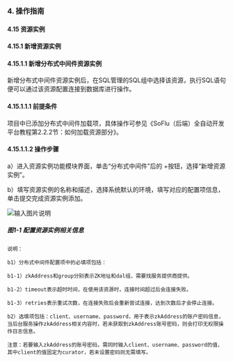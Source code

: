 ### 4. 操作指南

#### 4.15 资源实例

#### 4.15.1 新增资源实例

#### 4.15.1.1 新增分布式中间件资源实例

新增分布式中间件资源实例后，在SQL管理的SQL组中选择该资源，执行SQL语句便可以通过该资源配置连接到数据库进行操作。

#### 4.15.1.1.1 前提条件

项目中已添加分布式中间件加载项，具体操作可参见《SoFlu（后端）全自动开发平台教程第2.2.2节：如何加载资源部分》。

#### 4.15.1.1.2 操作步骤

a）进入资源实例功能模块界面，单击“分布式中间件”后的 +按钮，选择“新增资源实例”。

b）填写资源实例的名称和描述，选择系统默认的环境，填写对应的配置项信息，单击提交完成资源实例添加。

![输入图片说明](../../../../../images/SoFlu%EF%BC%88%E5%90%8E%E7%AB%AF%EF%BC%89%E5%BC%80%E5%8F%91%E5%B9%B3%E5%8F%B0/1.%20%E6%9C%80%E6%96%B0%E7%89%88%E6%9C%AC%20-%20%E6%9B%B4%E6%96%B0%E6%97%A5%E6%9C%9F%20-%202022.10.08/4.%20%E6%93%8D%E4%BD%9C%E6%8C%87%E5%8D%97/15.%20%E8%B5%84%E6%BA%90%E5%AE%9E%E4%BE%8B/1.%20%E6%96%B0%E5%A2%9E%E8%B5%84%E6%BA%90%E5%AE%9E%E4%BE%8B/image.png)

##### 图1-1 配置资源实例相关信息

```
说明：

b1）分布式中间件配置项中的必填项包括：

b1-1）zkAddress和group分别表示ZK地址和dal组，需要找服务提供商提供。

b1-2）timeout表示超时时间，在使用该资源时，连接时间超过后会连接失败。

b1-3）retries表示重试次数，在连接失败后会重新尝试连接，达到次数后才会停止连接。

b2）选填项包括：client、username、password，用于表示zkAddress的账户密码信息，当后台服务操作zkAddress相关内容时，若未获取到zkAddress账号密码，则会打印无权限操作日志信息。

注意：若要输入zkAddress的账号密码，需同时输入client、username、password的值，其中client的值固定为curator，若未设置密码则无需填写。
```

